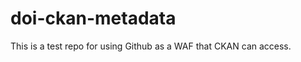doi-ckan-metadata
=================

This is a test repo for using Github as a WAF that CKAN can access.
